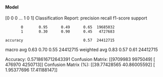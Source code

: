#### Model
[0 0 0 ... 1 0 1]
Classification Report:
              precision    recall  f1-score   support

           0       0.95      0.49      0.65  19685032
           1       0.30      0.90      0.45   4727683

    accuracy                           0.57  24412715
   macro avg       0.63      0.70      0.55  24412715
weighted avg       0.83      0.57      0.61  24412715

Accuracy: 0.5718616712643391
Confusion Matrix:
[[9709983 9975049]
 [ 476970 4250713]]
Confusion Matrix (%):
[[39.77428565 40.86005592]
 [ 1.95377696 17.41188147]]
